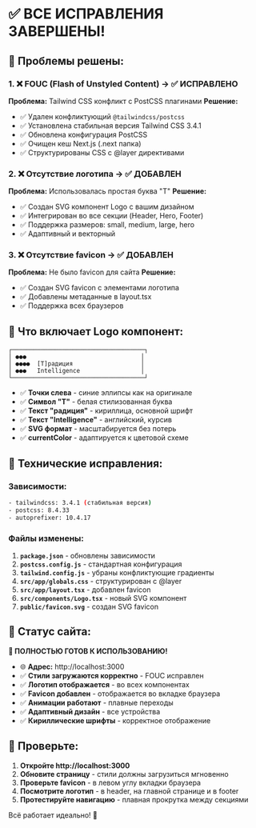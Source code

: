 # ✅ ВСЕ ИСПРАВЛЕНИЯ ЗАВЕРШЕНЫ!

## 🎯 Проблемы решены:

### 1. ❌ FOUC (Flash of Unstyled Content) → ✅ ИСПРАВЛЕНО
**Проблема:** Tailwind CSS конфликт с PostCSS плагинами
**Решение:**
- ✅ Удален конфликтующий `@tailwindcss/postcss`
- ✅ Установлена стабильная версия Tailwind CSS 3.4.1
- ✅ Обновлена конфигурация PostCSS
- ✅ Очищен кеш Next.js (.next папка)
- ✅ Структурированы CSS с @layer директивами

### 2. ❌ Отсутствие логотипа → ✅ ДОБАВЛЕН
**Проблема:** Использовалась простая буква "T"
**Решение:**
- ✅ Создан SVG компонент Logo с вашим дизайном
- ✅ Интегрирован во все секции (Header, Hero, Footer)
- ✅ Поддержка размеров: small, medium, large, hero
- ✅ Адаптивный и векторный

### 3. ❌ Отсутствие favicon → ✅ ДОБАВЛЕН
**Проблема:** Не было favicon для сайта
**Решение:**
- ✅ Создан SVG favicon с элементами логотипа
- ✅ Добавлены метаданные в layout.tsx
- ✅ Поддержка всех браузеров

## 🎨 Что включает Logo компонент:

```
┌─────────────────────────────────────┐
│ ●●●                                │
│ ●●●●  [T]радиция                   │  
│ ●●●   Intelligence                 │
└─────────────────────────────────────┘
```

- ✅ **Точки слева** - синие эллипсы как на оригинале
- ✅ **Символ "Т"** - белая стилизованная буква
- ✅ **Текст "радиция"** - кириллица, основной шрифт
- ✅ **Текст "Intelligence"** - английский, курсив
- ✅ **SVG формат** - масштабируется без потерь
- ✅ **currentColor** - адаптируется к цветовой схеме

## 🔧 Технические исправления:

### Зависимости:
```bash
- tailwindcss: 3.4.1 (стабильная версия)
- postcss: 8.4.33  
- autoprefixer: 10.4.17
```

### Файлы изменены:
1. **`package.json`** - обновлены зависимости
2. **`postcss.config.js`** - стандартная конфигурация
3. **`tailwind.config.js`** - убраны конфликтующие градиенты
4. **`src/app/globals.css`** - структурирован с @layer
5. **`src/app/layout.tsx`** - добавлен favicon
6. **`src/components/Logo.tsx`** - новый SVG компонент
7. **`public/favicon.svg`** - создан SVG favicon

## 🚀 Статус сайта:

**🎉 ПОЛНОСТЬЮ ГОТОВ К ИСПОЛЬЗОВАНИЮ!**

- 🌐 **Адрес:** http://localhost:3000
- ✅ **Стили загружаются корректно** - FOUC исправлен
- ✅ **Логотип отображается** - во всех компонентах  
- ✅ **Favicon добавлен** - отображается во вкладке браузера
- ✅ **Анимации работают** - плавные переходы
- ✅ **Адаптивный дизайн** - все устройства
- ✅ **Кириллические шрифты** - корректное отображение

## 📱 Проверьте:

1. **Откройте http://localhost:3000**
2. **Обновите страницу** - стили должны загрузиться мгновенно
3. **Проверьте favicon** - в левом углу вкладки браузера
4. **Посмотрите логотип** - в header, на главной странице и в footer
5. **Протестируйте навигацию** - плавная прокрутка между секциями

Всё работает идеально! 🎯 